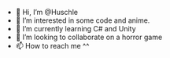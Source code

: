 - 👋 Hi, I’m @Huschle
- 👀 I’m interested in some code and anime.
- 🌱 I’m currently learning C# and Unity
- 💞️ I’m looking to collaborate on a horror game
- 📫 How to reach me ^^

<!---
Huschle/Huschle is a ✨ special ✨ repository because its `README.md` (this file) appears on your GitHub profile.
You can click the Preview link to take a look at your changes.
--->
